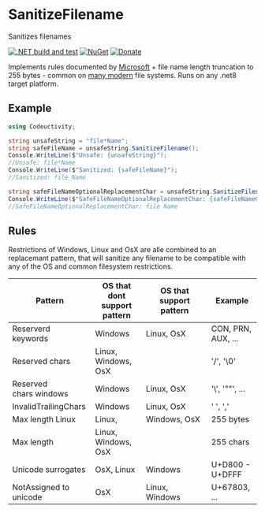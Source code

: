 # SanitizeFilename

Sanitizes filenames

[![.NET build and test](https://github.com/Codeuctivity/SanitizeFilename/actions/workflows/dotnet.yml/badge.svg)](https://github.com/Codeuctivity/SanitizeFilename/actions/workflows/dotnet.yml) [![NuGet](https://img.shields.io/nuget/v/Codeuctivity.SanitizeFilename.svg)](https://www.nuget.org/packages/Codeuctivity.SanitizeFilename/) [![Donate](https://img.shields.io/static/v1?label=Paypal&message=Donate&color=informational)](https://www.paypal.com/donate?hosted_button_id=7M7UFMMRTS7UE)

Implements rules documented by [Microsoft](https://docs.microsoft.com/en-us/windows/win32/fileio/naming-a-file#naming-conventions) + file name length truncation to 255 bytes - common on [many modern](https://en.wikipedia.org/wiki/Comparison_of_file_systems) file systems. Runs on any .net8 target platform.

## Example

```csharp
using Codeuctivity;

string unsafeString = "file*Name";
string safeFileName = unsafeString.SanitizeFilename();
Console.WriteLine($"Unsafe: {unsafeString}");
//Unsafe: file*Name
Console.WriteLine($"Sanitized: {safeFileName}");
//Sanitized: file_Name

string safeFileNameOptionalReplacementChar = unsafeString.SanitizeFilename(' ');
Console.WriteLine($"SafeFileNameOptionalReplacementChar: {safeFileNameOptionalReplacementChar}");
//SafeFileNameOptionalReplacementChar: file Name
```

## Rules

Restrictions of Windows, Linux and OsX are alle combined to an replacemant pattern, that will sanitize any filename to be compatible with any of the OS and common filesystem restrictions.

| Pattern                          | OS that dont support pattern | OS that support pattern | Example            |
| -------------------------------- | ---------------------------- | ----------------------- | ------------------ |
| Reserverd keywords               | Windows                      | Linux, OsX              | CON, PRN, AUX, ... |
| Reserved chars                   | Linux, Windows, OsX          |                         | '/', '\0'          |
| Reserved chars windows           | Windows                      | Linux, OsX              | '\\\', '""', ...   |
| InvalidTrailingChars             | Windows                      | Linux, OsX              | ' ', ','           |
| Max length Linux                 | Linux,                       | Windows, OsX            | 255 bytes          |
| Max length                       | Linux, Windows, OsX          |                         | 255 chars          |
| Unicode surrogates               | OsX, Linux                   | Windows                 | U+D800 - U+DFFF    |
| NotAssigned to unicode           | OsX                          | Linux, Windows          | U+67803, ...       |

